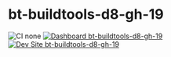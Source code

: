 # bt-buildtools-d8-gh-19

![CI none](https://img.shields.io/badge/ci-none-orange.svg)
[![Dashboard bt-buildtools-d8-gh-19](https://img.shields.io/badge/dashboard-bt_buildtools_d8_gh_19-yellow.svg)](https://dashboard.pantheon.io/sites/0539d0f0-3e65-44b6-9cbf-40c2ba74bebb#dev/code)
[![Dev Site bt-buildtools-d8-gh-19](https://img.shields.io/badge/site-bt_buildtools_d8_gh_19-blue.svg)](http://dev-bt-buildtools-d8-gh-19.pantheonsite.io/)
